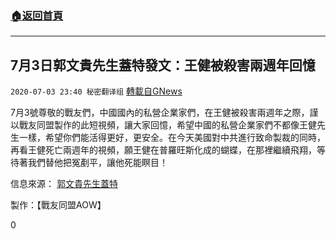 ###  [:house:返回首頁](https://github.com/ourhimalayas/txt)
---

## 7月3日郭文貴先生蓋特發文：王健被殺害兩週年回憶
`2020-07-03 23:40 秘密翻译组` [轉載自GNews](https://gnews.org/zh-hant/253430/)

7月3號尊敬的戰友們，中國國內的私營企業家們，在王健被殺害兩週年之際，謹以戰友同盟製作的此短視頻，讓大家回憶，希望中國的私營企業家們不都像王健先生一樣，希望你們能活得更好，更安全。在今天美國對中共進行致命製裁的同時，再看王健死亡兩週年的視頻，願王健在普羅旺斯化成的蝴蝶，在那裡繼續飛翔，等待著我們替他把冤剷平，讓他死能瞑目！



信息來源： [郭文貴先生蓋特](https://gtv.org/web/#/FriendsCommunityDetail?detailId=5eff655c93c908683c657822)

製作：【戰友同盟AOW】

0
